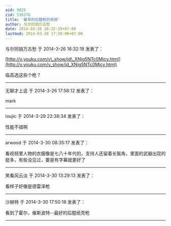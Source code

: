 ```yaml
---
aid: 9025
zid: 536376
title: '最早的后膛枪的视频'
author: 与尔同销万古愁
date: 2014-03-26 16:32:19+07:00
lastmod: 2014-03-30 17:50:00+07:00
---
```


与尔同销万古愁 于 2014-3-26 16:32:19 发表了：

[http://v.youku.com/v\_show/id\_XNjg5NTc0Mjcy.html](http://v.youku.com/v_show/id_XNjg5NTc0Mjcy.html)

临高选这些个枪？

---------

无聊才上这 于 2014-3-26 17:58:12 发表了：

mark

---------

loujic 于 2014-3-29 22:38:34 发表了：

性能不错啊

---------

arwood 于 2014-3-30 08:35:17 发表了：

看视频里人物的衣服像是七八十年代的，支持人还留着长鬓角，里面的武器出现的挺多，有些没见过，要是有字幕就更好了

---------

笑看风云淡 于 2014-3-30 13:29:13 发表了：

看样子好像是德雷泽枪

---------

沙赫特 于 2014-3-30 17:50:18 发表了：

看到了霍尔，催斯波特--最好的后膛纸壳枪

---------

